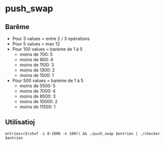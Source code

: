 # push_swap

## Barême
- Pour 3 values = entre 2 / 3 opérations
- Pour 5 values = max 12
- Pour 100 values = barème de 1 à 5
  - moins de 700: 5
  - moins de 900: 4
  - moins de 1100: 3
  - moins de 1300: 2
  - moins de 1500: 1 
- Pour 500 values = barème de 1 à 5
  - moins de 5500: 5
  - moins de 7000: 4
  - moins de 8500: 3
  - moins de 10000: 2
  - moins de 11500: 1

## Utilisatioj
```
entries=($(shuf -i 0-1000 -n 100)) && ./push_swap $entries | ./checker $entries
```
